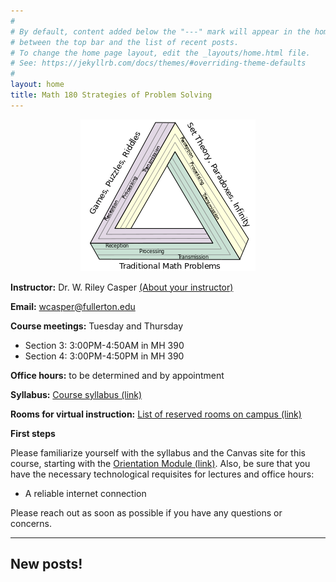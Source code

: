 ```yaml
---
#
# By default, content added below the "---" mark will appear in the home page
# between the top bar and the list of recent posts.
# To change the home page layout, edit the _layouts/home.html file.
# See: https://jekyllrb.com/docs/themes/#overriding-theme-defaults
#
layout: home
title: Math 180 Strategies of Problem Solving
---
```


<p align="center"><img src="fig/Themes.png"/></p>


**Instructor:** Dr. W. Riley Casper [(About your instructor)](instructor)

**Email:** wcasper@fullerton.edu

**Course meetings:** Tuesday and Thursday

* Section 3: 3:00PM-4:50AM in MH 390
* Section 4: 3:00PM-4:50PM in MH 390

**Office hours:** to be determined and by appointment

**Syllabus:** <a target="_parent" href="syllabus.html">Course syllabus (link)</a>

**Rooms for virtual instruction:** <a target="_parent" href="available-rooms.html">List of reserved rooms on campus (link)</a>

**First steps**

Please familiarize yourself with the syllabus and the Canvas site for this course, starting with the <a target="_parent" href="https://csufullerton.instructure.com/courses/3332636/modules/8077999">Orientation Module (link)</a>.  Also, be sure that you have the necessary technological requisites for lectures and office hours:
* A reliable internet connection

Please reach out as soon as possible if you have any questions or concerns.

***

## New posts!

